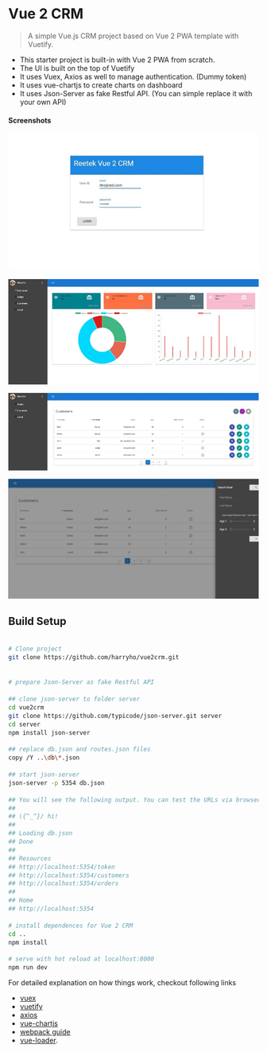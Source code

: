# Vue 2 CRM

> A simple Vue.js CRM project based on Vue 2 PWA template with Vuetify. 

* This starter project is built-in with Vue 2 PWA from scratch.
* The UI is built on the top of Vuetify
* It uses Vuex, Axios as well to manage authentication. (Dummy token)
* It uses vue-chartjs to create charts on dashboard
* It uses Json-Server as fake Restful API. (You can simple replace it with your own API)

#### Screenshots

![Screenshot1](screenshots/screenshot-1.JPG)

![Screenshot3](screenshots/screenshot-3.JPG)

![Screenshot5](screenshots/screenshot-5.JPG)

![Screenshot7](screenshots/screenshot-7.JPG)

## Build Setup

``` bash

# Clone project
git clone https://github.com/harryho/vue2crm.git


# prepare Json-Server as fake Restful API

## clone json-server to folder server
cd vue2crm
git clone https://github.com/typicode/json-server.git server
cd server
npm install json-server

## replace db.json and routes.json files
copy /Y ..\db\*.json

## start json-server
json-server -p 5354 db.json

## You will see the following output. You can test the URLs via browser.
##
## \{^_^}/ hi!                        
##                                    
## Loading db.json                    
## Done                               
##                                    
## Resources                          
## http://localhost:5354/token        
## http://localhost:5354/customers    
## http://localhost:5354/orders       
##                                    
## Home                               
## http://localhost:5354              

# install dependences for Vue 2 CRM
cd ..
npm install

# serve with hot reload at localhost:8080
npm run dev

```

For detailed explanation on how things work, checkout following links

* [vuex](https://vuex.vuejs.org/en/)
* [vuetify](https://vuetifyjs.com/)
* [axios](https://github.com/mzabriskie/axios/)
* [vue-chartjs](https://github.com/apertureless/vue-chartjs)
* [webpack guide](http://vuejs-templates.github.io/webpack/) 
* [vue-loader](http://vuejs.github.io/vue-loader).
